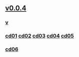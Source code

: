 ## [v0.0.4](https://github.com/littleflute/li42/edit/master/README.md)
### [v](v)
### [cd01](cd01) [cd02](cd02) [cd03](cd03) [cd04](cd04) [cd05](cd05)
### [cd06](cd06) 

